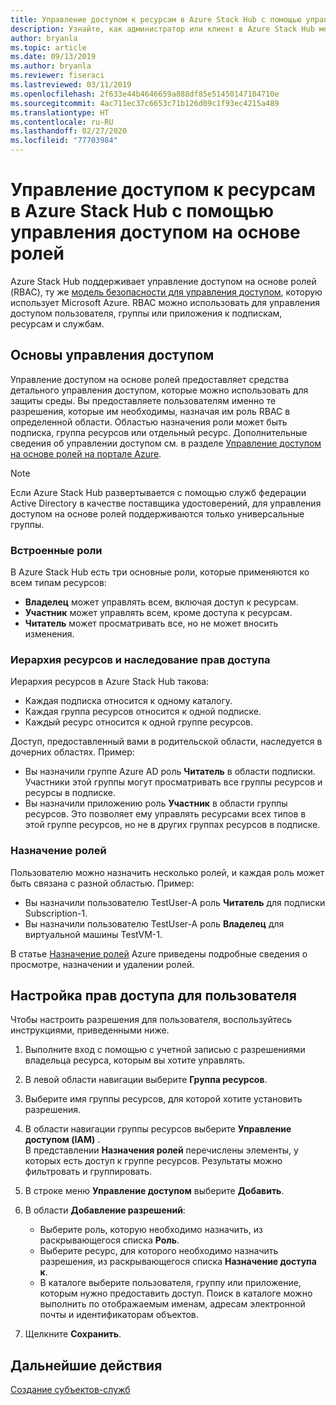 ```yaml
---
title: Управление доступом к ресурсам в Azure Stack Hub с помощью управления доступом на основе ролей
description: Узнайте, как администратор или клиент в Azure Stack Hub может оперировать разрешениями для управления доступом на основе ролей (RBAC).
author: bryanla
ms.topic: article
ms.date: 09/13/2019
ms.author: bryanla
ms.reviewer: fiseraci
ms.lastreviewed: 03/11/2019
ms.openlocfilehash: 2f633e44b4646659a888df85e51450147104710e
ms.sourcegitcommit: 4ac711ec37c6653c71b126d09c1f93ec4215a489
ms.translationtype: HT
ms.contentlocale: ru-RU
ms.lasthandoff: 02/27/2020
ms.locfileid: "77703984"
---
```

# <a name="manage-access-to-resources-in-azure-stack-hub-with-role-based-access-control"></a>Управление доступом к ресурсам в Azure Stack Hub с помощью управления доступом на основе ролей

Azure Stack Hub поддерживает управление доступом на основе ролей (RBAC), ту же [модель безопасности для управления доступом](/azure/role-based-access-control/overview), которую использует Microsoft Azure. RBAC можно использовать для управления доступом пользователя, группы или приложения к подпискам, ресурсам и службам.

## <a name="basics-of-access-management"></a>Основы управления доступом

Управление доступом на основе ролей предоставляет средства детального управления доступом, которые можно использовать для защиты среды. Вы предоставляете пользователям именно те разрешения, которые им необходимы, назначая им роль RBAC в определенной области. Областью назначения роли может быть подписка, группа ресурсов или отдельный ресурс. Дополнительные сведения об управлении доступом см. в разделе [Управление доступом на основе ролей на портале Azure](/azure/role-based-access-control/overview).

> [!NOTE]
> Если Azure Stack Hub развертывается с помощью служб федерации Active Directory в качестве поставщика удостоверений, для управления доступом на основе ролей поддерживаются только универсальные группы.

### <a name="built-in-roles"></a>Встроенные роли

В Azure Stack Hub есть три основные роли, которые применяются ко всем типам ресурсов:

* **Владелец** может управлять всем, включая доступ к ресурсам.
* **Участник** может управлять всем, кроме доступа к ресурсам.
* **Читатель** может просматривать все, но не может вносить изменения.

### <a name="resource-hierarchy-and-inheritance"></a>Иерархия ресурсов и наследование прав доступа

Иерархия ресурсов в Azure Stack Hub такова:

* Каждая подписка относится к одному каталогу.
* Каждая группа ресурсов относится к одной подписке.
* Каждый ресурс относится к одной группе ресурсов.

Доступ, предоставленный вами в родительской области, наследуется в дочерних областях. Пример:

* Вы назначили группе Azure AD роль **Читатель** в области подписки. Участники этой группы могут просматривать все группы ресурсов и ресурсы в подписке.
* Вы назначили приложению роль **Участник** в области группы ресурсов. Это позволяет ему управлять ресурсами всех типов в этой группе ресурсов, но не в других группах ресурсов в подписке.

### <a name="assigning-roles"></a>Назначение ролей

Пользователю можно назначить несколько ролей, и каждая роль может быть связана с разной областью. Пример:

* Вы назначили пользователю TestUser-A роль **Читатель** для подписки Subscription-1.
* Вы назначили пользователю TestUser-A роль **Владелец** для виртуальной машины TestVM-1.

В статье [Назначение ролей](/azure/role-based-access-control/role-assignments-portal) Azure приведены подробные сведения о просмотре, назначении и удалении ролей.

## <a name="set-access-permissions-for-a-user"></a>Настройка прав доступа для пользователя

Чтобы настроить разрешения для пользователя, воспользуйтесь инструкциями, приведенными ниже.

1. Выполните вход с помощью с учетной записью с разрешениями владельца ресурса, которым вы хотите управлять.
2. В левой области навигации выберите **Группа ресурсов**.
3. Выберите имя группы ресурсов, для которой хотите установить разрешения.
4. В области навигации группы ресурсов выберите **Управление доступом (IAM)** .<BR> В представлении **Назначения ролей** перечислены элементы, у которых есть доступ к группе ресурсов. Результаты можно фильтровать и группировать.
5. В строке меню **Управление доступом** выберите **Добавить**.
6. В области **Добавление разрешений**:

   * Выберите роль, которую необходимо назначить, из раскрывающегося списка **Роль**.
   * Выберите ресурс, для которого необходимо назначить разрешения, из раскрывающегося списка **Назначение доступа к**.
   * В каталоге выберите пользователя, группу или приложение, которым нужно предоставить доступ. Поиск в каталоге можно выполнить по отображаемым именам, адресам электронной почты и идентификаторам объектов.

7. Щелкните **Сохранить**.

## <a name="next-steps"></a>Дальнейшие действия

[Создание субъектов-служб](../operator/azure-stack-create-service-principals.md)
